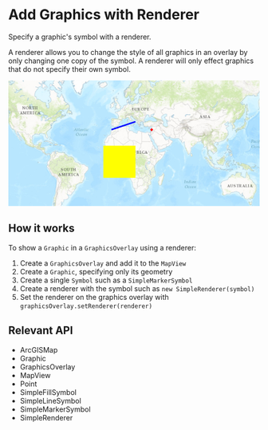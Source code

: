 # Add Graphics with Renderer

Specify a graphic's symbol with a renderer.

A renderer allows you to change the style of all graphics in an overlay by only changing one copy of the symbol. A renderer will only effect 
graphics that do not specify their own symbol.

![](AddGraphicsWithRenderer.png)

## How it works

To show a `Graphic` in a `GraphicsOverlay` using a renderer:

1.  Create a `GraphicsOverlay` and add it to the `MapView`
2.  Create a `Graphic`, specifying only its geometry
3.  Create a single `Symbol` such as a `SimpleMarkerSymbol`
4.  Create a renderer with the symbol such as `new SimpleRenderer(symbol)`
5.  Set the renderer on the graphics overlay with `graphicsOverlay.setRenderer(renderer)`

## Relevant API

*   ArcGISMap
*   Graphic
*   GraphicsOverlay
*   MapView
*   Point
*   SimpleFillSymbol
*   SimpleLineSymbol
*   SimpleMarkerSymbol
*   SimpleRenderer

